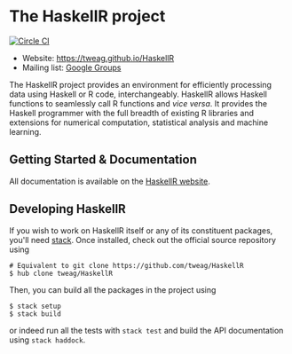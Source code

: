 # The HaskellR project

[![Circle CI](https://circleci.com/gh/tweag/HaskellR.svg?style=svg&circle-token=203e28077ff516f587169b261f089d1e9d50693d)](https://circleci.com/gh/tweag/HaskellR)

* Website: https://tweag.github.io/HaskellR
* Mailing list: [Google Groups](https://groups.google.com/group/haskellr)

The HaskellR project provides an environment for efficiently
processing data using Haskell or R code, interchangeably. HaskellR
allows Haskell functions to seamlessly call R functions and *vice
versa*. It provides the Haskell programmer with the full breadth of
existing R libraries and extensions for numerical computation,
statistical analysis and machine learning.

## Getting Started & Documentation

All documentation is available on the
[HaskellR website](https://tweag.github.io/HaskellR).

## Developing HaskellR

If you wish to work on HaskellR itself or any of its constituent
packages, you'll need
[stack](https://github.com/commercialhaskell/stack). Once installed,
check out the official source repository using

```
# Equivalent to git clone https://github.com/tweag/HaskellR
$ hub clone tweag/HaskellR
```

Then, you can build all the packages in the project using

```
$ stack setup
$ stack build
```

or indeed run all the tests with `stack test` and build the API
documentation using `stack haddock`.
